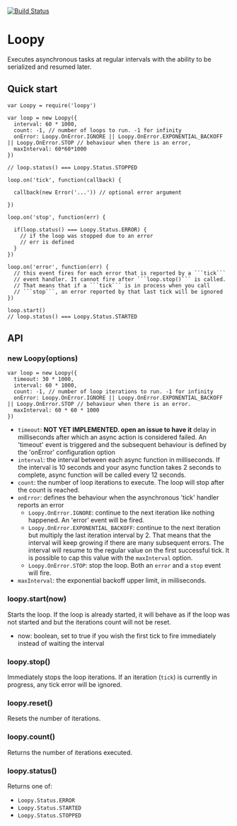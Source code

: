 
[![Build Status](https://api.travis-ci.org/nherment/node-loopy.png?branch=master)](https://travis-ci.org/nherment/node-loopy)


Loopy
=====

Executes asynchronous tasks at regular intervals with the ability to be serialized and resumed later.


Quick start
-----------

    var Loopy = require('loopy')

    var loop = new Loopy({
      interval: 60 * 1000,
      count: -1, // number of loops to run. -1 for infinity
      onError: Loopy.OnError.IGNORE || Loopy.OnError.EXPONENTIAL_BACKOFF || Loopy.OnError.STOP // behaviour when there is an error,
      maxInterval: 60*60*1000
    })

    // loop.status() === Loopy.Status.STOPPED

    loop.on('tick', function(callback) {

      callback(new Error('...')) // optional error argument

    })

    loop.on('stop', function(err) {

      if(loop.status() === Loopy.Status.ERROR) {
        // if the loop was stopped due to an error
        // err is defined
      }
    })

    loop.on('error', function(err) {
      // this event fires for each error that is reported by a ```tick```
      // event handler. It cannot fire after ```loop.stop()``` is called.
      // That means that if a ```tick``` is in process when you call
      // ```stop```, an error reported by that last tick will be ignored
    })

    loop.start()
    // loop.status() === Loopy.Status.STARTED


API
---

### new Loopy(options)

    var loop = new Loopy({
      timeout: 30 * 1000,
      interval: 60 * 1000,
      count: -1, // number of loop iterations to run. -1 for infinity
      onError: Loopy.OnError.IGNORE || Loopy.OnError.EXPONENTIAL_BACKOFF || Loopy.OnError.STOP // behaviour when there is an error.
      maxInterval: 60 * 60 * 1000
    })

- ```timeout```: **NOT YET IMPLEMENTED. open an issue to have it** delay in milliseconds after which an async action is considered failed. An 'timeout' event is triggered and
the subsequent behaviour is defined by the 'onError' configuration option
- ```interval```: the interval between each async function in milliseconds.
If the interval is 10 seconds and your async function takes 2 seconds to complete, async function will be called every 12 seconds.
- ```count```: the number of loop iterations to execute. The loop will stop after the count is reached.
- ```onError```: defines the behaviour when the asynchronous 'tick' handler reports an error
  - ```Loopy.OnError.IGNORE```: continue to the next iteration like nothing happened. An 'error' event will be fired.
  - ```Loopy.OnError.EXPONENTIAL_BACKOFF```: continue to the next iteration but multiply the last iteration interval by 2. That means that the interval will keep growing if there are many subsequent errors. The interval will resume to the regular value on the first successful tick. It
is possible to cap this value with the ```maxInterval``` option.
  - ```Loopy.OnError.STOP```: stop the loop. Both an ```error``` and a ```stop``` event will fire.
- ```maxInterval```: the exponential backoff upper limit, in milliseconds.


### loopy.start(now)

Starts the loop. If the loop is already started, it will behave as if the loop was not started and but the iterations count will not be reset.

- now: boolean, set to true if you wish the first tick to fire immediately instead of waiting the interval


### loopy.stop()

Immediately stops the loop iterations. If an iteration (```tick```) is currently in progress, any tick error will be ignored.


### loopy.reset()

Resets the number of iterations.


### loopy.count()

Returns the number of iterations executed.


### loopy.status()

Returns one of:

- ```Loopy.Status.ERROR```
- ```Loopy.Status.STARTED```
- ```Loopy.Status.STOPPED```
